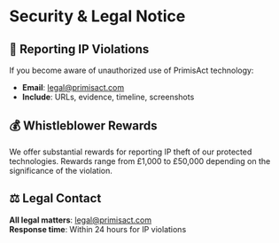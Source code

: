 # Security & Legal Notice

## 🚨 Reporting IP Violations
If you become aware of unauthorized use of PrimisAct technology:
- **Email**: legal@primisact.com
- **Include**: URLs, evidence, timeline, screenshots

## 💰 Whistleblower Rewards
We offer substantial rewards for reporting IP theft of our protected technologies.
Rewards range from £1,000 to £50,000 depending on the significance of the violation.

## ⚖️ Legal Contact
**All legal matters**: legal@primisact.com  
**Response time**: Within 24 hours for IP violations
